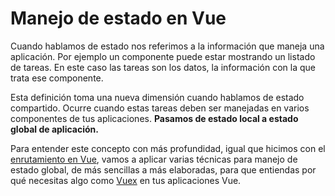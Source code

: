 # Manejo de estado en Vue

Cuando hablamos de estado nos referimos a la información que maneja una aplicación. Por ejemplo un componente puede estar mostrando un listado de tareas. En este caso las tareas son los datos, la información con la que trata ese componente.

Esta definición toma una nueva dimensión cuando hablamos de estado compartido. Ocurre cuando estas tareas deben ser manejadas en varios componentes de tus aplicaciones. **Pasamos de estado local a estado global de aplicación.**

Para entender este concepto con más profundidad, igual que hicimos con el [enrutamiento en Vue](https://escuelavue.es/series/aprender-vue-intermedio/vue-crear-router-personalizado/), vamos a aplicar varias técnicas para manejo de estado global, de más sencillas a más elaboradas, para que entiendas por qué necesitas algo como [Vuex](https://vuex.vuejs.org/) en tus aplicaciones Vue.